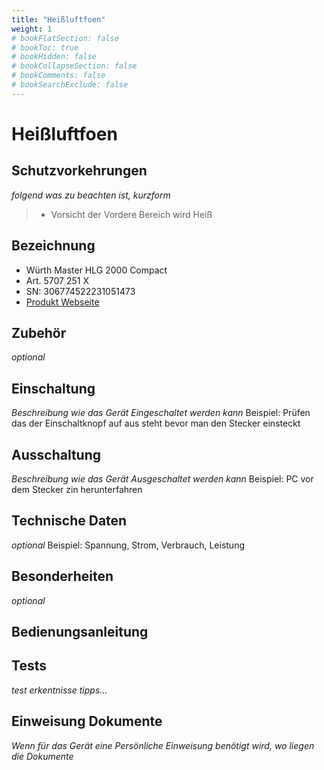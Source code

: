 ```yaml
---
title: "Heißluftfoen"
weight: 1
# bookFlatSection: false
# bookToc: true
# bookHidden: false
# bookCollapseSection: false
# bookComments: false
# bookSearchExclude: false
---
```

# Heißluftfoen

## Schutzvorkehrungen

_folgend was zu beachten ist, kurzform_

> - Vorsicht der Vordere Bereich wird Heiß

## Bezeichnung

- Würth Master HLG 2000 Compact
- Art. 5707 251 X
- SN: 306774522231051473
- [Produkt Webseite](https://eshop.wuerth.de/Produktkategorien/Heissluftgeblaese-HLG-2000-COMPACT/14015004060122.cyid/1401.cgid/de/DE/EUR/)

## Zubehör

_optional_

## Einschaltung

_Beschreibung wie das Gerät Eingeschaltet werden kann_
Beispiel: Prüfen das der Einschaltknopf auf aus steht bevor man den Stecker einsteckt

## Ausschaltung

_Beschreibung wie das Gerät Ausgeschaltet werden kann_
Beispiel: PC vor dem Stecker zin herunterfahren

## Technische Daten

_optional_
Beispiel:
Spannung, Strom, Verbrauch, Leistung

## Besonderheiten

_optional_

## Bedienungsanleitung

## Tests

_test erkentnisse tipps..._

## Einweisung Dokumente

_Wenn für das Gerät eine Persönliche Einweisung benötigt wird, wo liegen die Dokumente_